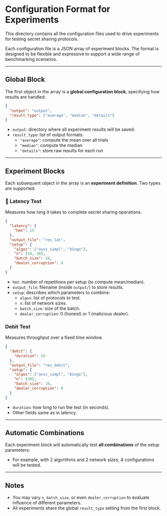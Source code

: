 # Configuration Format for Experiments

This directory contains all the configuration files used to drive experiments for testing secret sharing protocols.

Each configuration file is a JSON array of experiment blocks. The format is designed to be flexible and expressive to support a wide range of benchmarking scenarios.

---

## Global Block

The first object in the array is a **global configuration block**, specifying how results are handled:

```json
{
  "output": "output",
  "result_type": ["average", "median", "details"]
}
```

- `output`: directory where all experiment results will be saved.
- `result_type`: list of output formats:
  - `"average"`: compute the mean over all trials
  - `"median"`: compute the median
  - `"details"`: store raw results for each run

---

## Experiment Blocks

Each subsequent object in the array is an **experiment definition**. Two types are supported:

### 🔹 Latency Test

Measures how long it takes to complete secret sharing operations.

```json
{
  "latency": {
    "hmt": 15
  },
  "output_file": "res_lat",
  "setup": {
    "algos": ["avss_simpl", "bingo"],
    "n": [10, 30],
    "batch_size": 10,
    "dealer_corruption": 0
  }
}
```

- `hmt`: number of repetitions per setup (to compute mean/median).
- `output_file`: filename (inside `output/`) to store results.
- `setup`: describes which parameters to combine:
  - `algos`: list of protocols to test.
  - `n`: list of network sizes.
  - `batch_size`: size of the batch.
  - `dealer_corruption`: 0 (honest) or 1 (malicious dealer).

### Debit Test

Measures throughput over a fixed time window.

```json
{
  "debit": {
    "duration": 16
  },
  "output_file": "res_debit",
  "setup": {
    "algos": ["avss_simpl", "bingo"],
    "n": [30],
    "batch_size": 10,
    "dealer_corruption": 0
  }
}
```

- `duration`: how long to run the test (in seconds).
- Other fields same as in latency.

---

## Automatic Combinations

Each experiment block will automatically test **all combinations** of the setup parameters:
- For example, with 2 algorithms and 2 network sizes, 4 configurations will be tested.

---

## Notes

- You may vary `n`, `batch_size`, or even `dealer_corruption` to evaluate influence of different parameters.
- All experiments share the global `result_type` setting from the first block.
